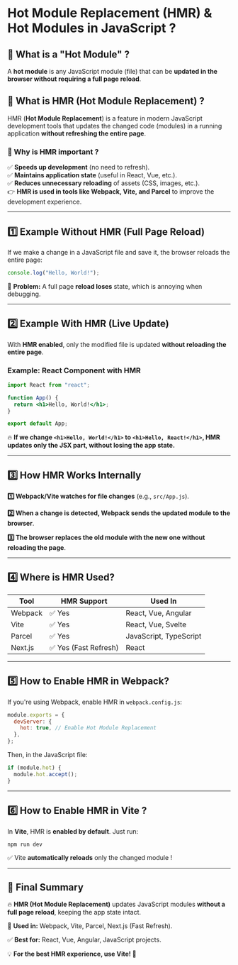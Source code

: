 # Hot Module Replacement (HMR) & Hot Modules in JavaScript ?

## 🔹 What is a "Hot Module" ?

A **hot module** is any JavaScript module (file) that can be **updated in the browser without requiring a full page reload**.

## 🔹 What is HMR (Hot Module Replacement) ?

HMR (**Hot Module Replacement**) is a feature in modern JavaScript development tools that updates the changed code (modules) in a running application **without refreshing the entire page**.

### 📌 Why is HMR important ?

✅ **Speeds up development** (no need to refresh).  
✅ **Maintains application state** (useful in React, Vue, etc.).  
✅ **Reduces unnecessary reloading** of assets (CSS, images, etc.).  
👉 **HMR is used in tools like Webpack, Vite, and Parcel** to improve the development experience.

---

## 1️⃣ Example Without HMR (Full Page Reload)

If we make a change in a JavaScript file and save it, the browser reloads the entire page:

```js
console.log("Hello, World!");
```

🚀 **Problem:** A full page **reload loses** state, which is annoying when debugging.

---

## 2️⃣ Example With HMR (Live Update)

With **HMR enabled**, only the modified file is updated **without reloading the entire page**.

### Example: React Component with HMR

```jsx
import React from "react";

function App() {
  return <h1>Hello, World!</h1>;
}

export default App;
```

🔥 **If we change `<h1>Hello, World!</h1>` to `<h1>Hello, React!</h1>`, HMR updates only the JSX part, without losing the app state.**

---

## 3️⃣ How HMR Works Internally

**1️⃣ Webpack/Vite watches for file changes** (e.g., `src/App.js`).

**2️⃣ When a change is detected, Webpack sends the updated module to the browser**.

**3️⃣ The browser replaces the old module with the new one without reloading the page**.

---

## 4️⃣ Where is HMR Used?

| Tool    | HMR Support           | Used In                |
| ------- | --------------------- | ---------------------- |
| Webpack | ✅ Yes                | React, Vue, Angular    |
| Vite    | ✅ Yes                | React, Vue, Svelte     |
| Parcel  | ✅ Yes                | JavaScript, TypeScript |
| Next.js | ✅ Yes (Fast Refresh) | React                  |

---

## 5️⃣ How to Enable HMR in Webpack?

If you're using Webpack, enable HMR in `webpack.config.js`:

```js
module.exports = {
  devServer: {
    hot: true, // Enable Hot Module Replacement
  },
};
```

Then, in the JavaScript file:

```js
if (module.hot) {
  module.hot.accept();
}
```

---

## 6️⃣ How to Enable HMR in Vite ?

In **Vite**, HMR is **enabled by default**. Just run:

```bash
npm run dev
```

✅ Vite **automatically reloads** only the changed module !

---

## 🎯 Final Summary

🔥 **HMR (Hot Module Replacement)** updates JavaScript modules **without a full page reload**, keeping the app state intact.

🚀 **Used in:** Webpack, Vite, Parcel, Next.js (Fast Refresh).

✅ **Best for:** React, Vue, Angular, JavaScript projects.

💡 **For the best HMR experience, use Vite! 🚀**
